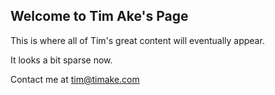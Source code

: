 ## Welcome to Tim Ake's Page

This is where all of Tim's great content will eventually appear. 

It looks a bit sparse now.

Contact me at tim@timake.com
